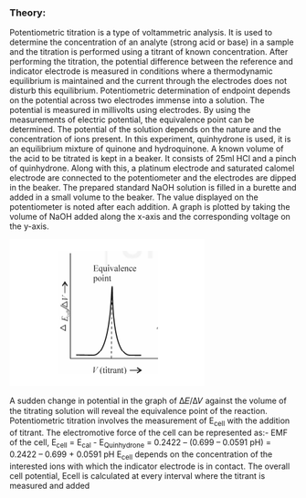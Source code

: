 ### Theory:
Potentiometric titration is a type of voltammetric analysis. It is used to determine the
concentration of an analyte (strong acid or base) in a sample and the titration is performed using
a titrant of known concentration. After performing the titration, the potential difference between
the reference and indicator electrode is measured in conditions where a thermodynamic
equilibrium is maintained and the current through the electrodes does not disturb this
equilibrium.
Potentiometric determination of endpoint depends on the potential across two electrodes
immense into a solution. The potential is measured in millivolts using electrodes. By using the
measurements of electric potential, the equivalence point can be determined. The potential of the
solution depends on the nature and the concentration of ions present. In this experiment,
quinhydrone is used, it is an equilibrium mixture of quinone and hydroquinone. A known volume
of the acid to be titrated is kept in a beaker. It consists of 25ml HCl and a pinch of quinhydrone.
Along with this, a platinum electrode and saturated calomel electrode are connected to the
potentiometer and the electrodes are dipped in the beaker. The prepared standard NaOH solution
is filled in a burette and added in a small volume to the beaker. The value displayed on the
potentiometer is noted after each addition. A graph is plotted by taking the volume of NaOH
added along the x-axis and the corresponding voltage on the y-axis.
<p>
<img src="images/theory.png" alt="Figure1">

</p>
A sudden change in potential in the graph of Δ𝐸/Δ𝑉 against the volume of the titrating solution
will reveal the equivalence point of the reaction.
Potentiometric titration involves the measurement of E<sub>cell</sub> with the addition of titrant. The
electromotive force of the cell can be represented as:-
EMF of the cell,
E<sub>cell</sub> = E<sub>cal</sub> - E<sub>Quinhydrone</sub>
= 0.2422 – (0.699 – 0.0591 pH)
= 0.2422 – 0.699 + 0.0591 pH
E<sub>cell</sub> depends on the concentration of the interested ions with which the indicator electrode is in
contact. The overall cell potential, Ecell is calculated at every interval where the titrant is
measured and added
